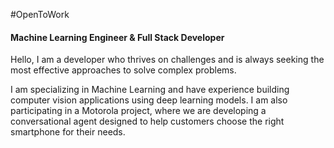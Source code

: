 #OpenToWork

#### Machine Learning Engineer & Full Stack Developer

Hello, I am a developer who thrives on challenges and is always seeking the most effective approaches to solve complex problems.

I am specializing in Machine Learning and have experience building computer vision applications using deep learning models. I am also participating in a Motorola project, where we are developing a conversational agent designed to help customers choose the right smartphone for their needs.

